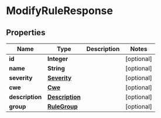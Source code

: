 
# ModifyRuleResponse

## Properties
Name | Type | Description | Notes
------------ | ------------- | ------------- | -------------
**id** | **Integer** |  |  [optional]
**name** | **String** |  |  [optional]
**severity** | [**Severity**](Severity.md) |  |  [optional]
**cwe** | [**Cwe**](Cwe.md) |  |  [optional]
**description** | [**Description**](Description.md) |  |  [optional]
**group** | [**RuleGroup**](RuleGroup.md) |  |  [optional]



